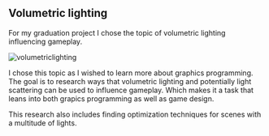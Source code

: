 ## Volumetric lighting 

For my graduation project I chose the topic of volumetric lighting influencing gameplay. 

![volumetriclighting](https://github.com/user-attachments/assets/b5113f36-432a-4a9f-8769-e641cb513c35)

I chose this topic as I wished to learn more about graphics programming. The goal is to research ways that volumetric lighting and potentially light scattering can be used to influence gameplay. 
Which makes it a task that leans into both grapics programming as well as game design. 

This research also includes finding optimization techniques for scenes with a multitude of lights.
